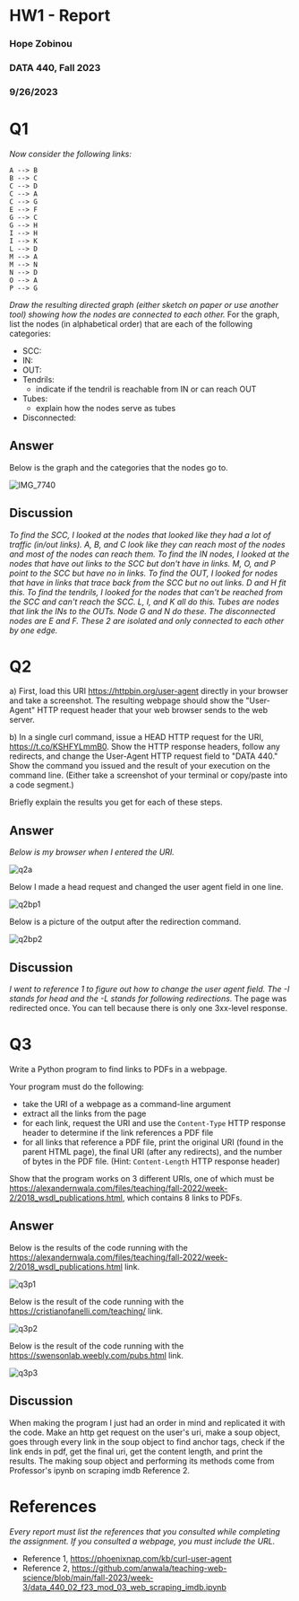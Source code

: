 # HW1 - Report
### Hope Zobinou
### DATA 440, Fall 2023
### 9/26/2023

# Q1

*Now consider the following links:*
```text
A --> B
B --> C
C --> D
C --> A
C --> G
E --> F
G --> C
G --> H
I --> H
I --> K
L --> D
M --> A
M --> N
N --> D
O --> A
P --> G 
```
*Draw the resulting directed graph (either sketch on paper or use another tool) showing how the nodes are connected to each other.*
For the graph, list the nodes (in alphabetical order) that are each of the following categories:
* SCC: 
* IN: 
* OUT: 
* Tendrils: 
    * indicate if the tendril is reachable from IN or can reach OUT
* Tubes: 
    * explain how the nodes serve as tubes
* Disconnected:

## Answer

Below is the graph and the categories that the nodes go to.

![IMG_7740](https://github.com/HopeZobinou/data440/assets/81893993/5e513436-c124-467d-9f18-11074263c7bd)

## Discussion

*To find the SCC, I looked at the nodes that looked like they had a lot of traffic (in/out links). A, B, and C look like they can reach*
*most of the nodes and most of the nodes can reach them. To find the IN nodes, I looked at the nodes that have out links to the SCC but*
*don't have in links. M, O, and P point to the SCC but have no in links. To find the OUT, I looked for nodes that have in links that trace back from the SCC*
*but no out links. D and H fit this. To find the tendrils, I looked for the nodes that can't be reached from the SCC and can't reach the SCC. L, I, and K all*
*do this. Tubes are nodes that link the INs to the OUTs. Node G and N do these. The disconnected nodes are E and F. These 2 are isolated and only connected*
*to each other by one edge.*

# Q2

a) First, load this URI https://httpbin.org/user-agent directly in your browser and take a screenshot. The resulting webpage should show the "User-Agent" HTTP request header that your web browser sends to the web server.

b) In a single curl command, issue a HEAD HTTP request for the URI, https://t.co/KSHFYLmmB0. Show the HTTP response headers, follow any redirects, and change the User-Agent HTTP request field to "DATA 440." Show the command you issued and the result of your execution on the command line. (Either take a screenshot of your terminal or copy/paste into a code segment.)

Briefly explain the results you get for each of these steps.

## Answer

*Below is my browser when I entered the URI.*

![q2a](https://github.com/HopeZobinou/data440/assets/81893993/f11cead6-4ad3-49f3-acbe-4fd126018b25)

Below I made a head request and changed the user agent field in one line.

![q2bp1](https://github.com/HopeZobinou/data440/assets/81893993/deed661a-cd4a-470b-ae3a-1c277cc0c4e5)

Below is a picture of the output after the redirection command.

![q2bp2](https://github.com/HopeZobinou/data440/assets/81893993/c477ae22-4da1-44c8-afa1-06a8f92cb8b7)



## Discussion

*I went to reference 1 to figure out how to change the user agent field. The -I stands for head and the -L stands for following redirections.*
The page was redirected once. You can tell because there is only one 3xx-level response. 

# Q3

Write a Python program to find links to PDFs in a webpage.

Your program must do the following:
* take the URI of a webpage as a command-line argument
* extract all the links from the page
* for each link, request the URI and use the `Content-Type` HTTP response header to determine if the link references a PDF file 
* for all links that reference a PDF file, print the original URI (found in the parent HTML page), the final URI (after any redirects), and the number of bytes in the PDF file. (Hint: `Content-Length` HTTP response header)

Show that the program works on 3 different URIs, one of which must be https://alexandernwala.com/files/teaching/fall-2022/week-2/2018_wsdl_publications.html, which contains 8 links to PDFs.
  
## Answer

Below is the results of the code running with the https://alexandernwala.com/files/teaching/fall-2022/week-2/2018_wsdl_publications.html link.

![q3p1](https://github.com/HopeZobinou/data440/assets/81893993/4c122b83-242a-4a20-8bf9-651cff467e14)

Below is the result of the code running with the https://cristianofanelli.com/teaching/ link.

![q3p2](https://github.com/HopeZobinou/data440/assets/81893993/9b54a735-cc12-4b7d-a688-d12beef72bde)


Below is the result of the code running with the https://swensonlab.weebly.com/pubs.html link.

![q3p3](https://github.com/HopeZobinou/data440/assets/81893993/8a2a5d47-160b-466e-8917-ecdfe3f38827)



## Discussion

When making the program I just had an order in mind and replicated it with the code. Make an 
http get request on the user's uri, make a soup object, goes through every link in the soup object to find anchor tags, check if the link ends in pdf, get the final uri, get the content length, and print the results. The making soup object and performing its methods come from Professor's ipynb on scraping imdb Reference 2.

# References

*Every report must list the references that you consulted while completing the assignment. If you consulted a webpage, you must include the URL.*

* Reference 1, https://phoenixnap.com/kb/curl-user-agent
* Reference 2, https://github.com/anwala/teaching-web-science/blob/main/fall-2023/week-3/data_440_02_f23_mod_03_web_scraping_imdb.ipynb
